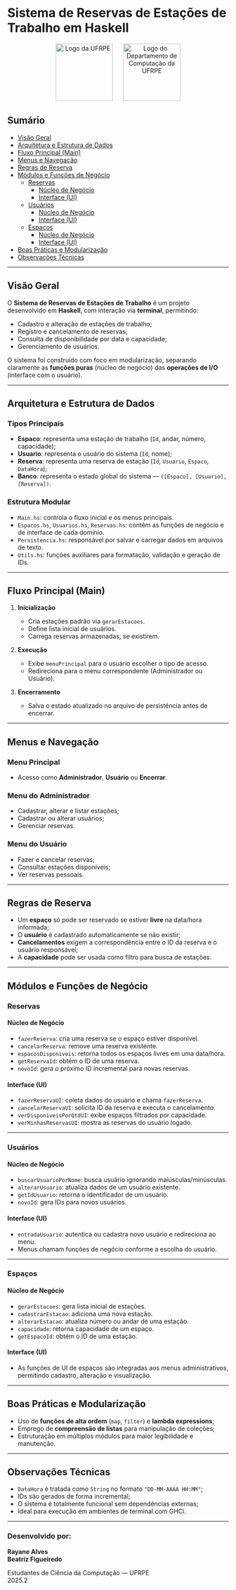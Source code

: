 # Sistema de Reservas de Estações de Trabalho em Haskell

<p align="center">
  <img src="https://portais.univasf.edu.br/ppgadt/pesquisadores/matriculados/arquivos/turma-2024-arquivos/ufrpe-logo.png" alt="Logo da UFRPE" width="130" height="130" style="margin-right: 20px;">
  <img src="https://yt3.googleusercontent.com/ytc/AIdro_laNsLYNFcXxU6RowxEG9ooxCiO6dJqFqS9yY_C1vnyTUY=s900-c-k-c0x00ffffff-no-rj" alt="Logo do Departamento de Computação da UFRPE" width="130" height="130">
</p>

## Sumário
- [Visão Geral](#visão-geral)
- [Arquitetura e Estrutura de Dados](#arquitetura-e-estrutura-de-dados)
- [Fluxo Principal (Main)](#fluxo-principal-main)
- [Menus e Navegação](#menus-e-navegação)
- [Regras de Reserva](#regras-de-reserva)
- [Módulos e Funções de Negócio](#módulos-e-funções-de-negócio)
  - [Reservas](#reservas)
    - [Núcleo de Negócio](#reservas---núcleo-de-negócio)
    - [Interface (UI)](#reservas---interface-ui)
  - [Usuários](#usuários)
    - [Núcleo de Negócio](#usuários---núcleo-de-negócio)
    - [Interface (UI)](#usuários---interface-ui)
  - [Espaços](#espaços)
    - [Núcleo de Negócio](#espaços---núcleo-de-negócio)
    - [Interface (UI)](#espaços---interface-ui)
- [Boas Práticas e Modularização](#boas-práticas-e-modularização)
- [Observações Técnicas](#observações-técnicas)

---

## Visão Geral

O **Sistema de Reservas de Estações de Trabalho** é um projeto desenvolvido em **Haskell**, com interação via **terminal**, permitindo:
- Cadastro e alteração de estações de trabalho;
- Registro e cancelamento de reservas;
- Consulta de disponibilidade por data e capacidade;
- Gerenciamento de usuários.

O sistema foi construído com foco em modularização, separando claramente as **funções puras** (núcleo de negócio) das **operações de I/O** (interface com o usuário).

---

## Arquitetura e Estrutura de Dados

### Tipos Principais
- **Espaco**: representa uma estação de trabalho (`Id`, andar, número, capacidade);
- **Usuario**: representa o usuário do sistema (`Id`, nome);
- **Reserva**: representa uma reserva de estação (`Id`, `Usuario`, `Espaco`, `DataHora`);
- **Banco**: representa o estado global do sistema — `([Espaco], [Usuario], [Reserva])`.

### Estrutura Modular
- `Main.hs`: controla o fluxo inicial e os menus principais.
- `Espacos.hs`, `Usuarios.hs`, `Reservas.hs`: contêm as funções de negócio e de interface de cada domínio.
- `Persistencia.hs`: responsável por salvar e carregar dados em arquivos de texto.
- `Utils.hs`: funções auxiliares para formatação, validação e geração de IDs.

---

## Fluxo Principal (Main)

1. **Inicialização**
   - Cria estações padrão via `gerarEstacoes`.
   - Define lista inicial de usuários.
   - Carrega reservas armazenadas, se existirem.

2. **Execução**
   - Exibe `menuPrincipal` para o usuário escolher o tipo de acesso.
   - Redireciona para o menu correspondente (Administrador ou Usuário).

3. **Encerramento**
   - Salva o estado atualizado no arquivo de persistência antes de encerrar.

---

## Menus e Navegação

### Menu Principal
- Acesso como **Administrador**, **Usuário** ou **Encerrar**.

### Menu do Administrador
- Cadastrar, alterar e listar estações;
- Cadastrar ou alterar usuários;
- Gerenciar reservas.

### Menu do Usuário
- Fazer e cancelar reservas;
- Consultar estações disponíveis;
- Ver reservas pessoais.

---

## Regras de Reserva

- Um **espaço** só pode ser reservado se estiver **livre** na data/hora informada;
- O **usuário** é cadastrado automaticamente se não existir;
- **Cancelamentos** exigem a correspondência entre o ID da reserva e o usuário responsável;
- A **capacidade** pode ser usada como filtro para busca de estações.

---

## Módulos e Funções de Negócio

### Reservas

#### Núcleo de Negócio
- `fazerReserva`: cria uma reserva se o espaço estiver disponível.
- `cancelarReserva`: remove uma reserva existente.
- `espacosDisponiveis`: retorna todos os espaços livres em uma data/hora.
- `getReservaId`: obtém o ID de uma reserva.
- `novoId`: gera o próximo ID incremental para novas reservas.

#### Interface (UI)
- `fazerReservaUI`: coleta dados do usuário e chama `fazerReserva`.
- `cancelarReservaUI`: solicita ID da reserva e executa o cancelamento.
- `verDisponiveisPorQtdUI`: exibe espaços filtrados por capacidade.
- `verMinhasReservasUI`: mostra as reservas do usuário logado.

---

### Usuários

#### Núcleo de Negócio
- `buscarUsuarioPorNome`: busca usuário ignorando maiúsculas/minúsculas.
- `alterarUsuario`: atualiza dados de um usuário existente.
- `getIdUsuario`: retorna o identificador de um usuário.
- `novoId`: gera IDs para novos usuários.

#### Interface (UI)
- `entradaUsuario`: autentica ou cadastra novo usuário e redireciona ao menu.
- Menus chamam funções de negócio conforme a escolha do usuário.

---

### Espaços

#### Núcleo de Negócio
- `gerarEstacoes`: gera lista inicial de estações.
- `cadastrarEstacao`: adiciona uma nova estação.
- `alterarEstacao`: atualiza número ou andar de uma estação.
- `capacidade`: retorna capacidade de um espaço.
- `getEspacoId`: obtém o ID de uma estação.

#### Interface (UI)
- As funções de UI de espaços são integradas aos menus administrativos, permitindo cadastro, alteração e visualização.

---

## Boas Práticas e Modularização

- Uso de **funções de alta ordem** (`map`, `filter`) e **lambda expressions**;
- Emprego de **compreensão de listas** para manipulação de coleções;
- Estruturação em múltiplos módulos para maior legibilidade e manutenção.

---

## Observações Técnicas

- `DataHora` é tratada como `String` no formato `"DD-MM-AAAA HH:MM"`;
- IDs são gerados de forma incremental;
- O sistema é totalmente funcional sem dependências externas;
- Ideal para execução em ambientes de terminal com GHCi.

---

### Desenvolvido por:
**Rayane Alves**  
**Beatriz Figueiredo**

Estudantes de Ciência da Computação — UFRPE  
2025.2
